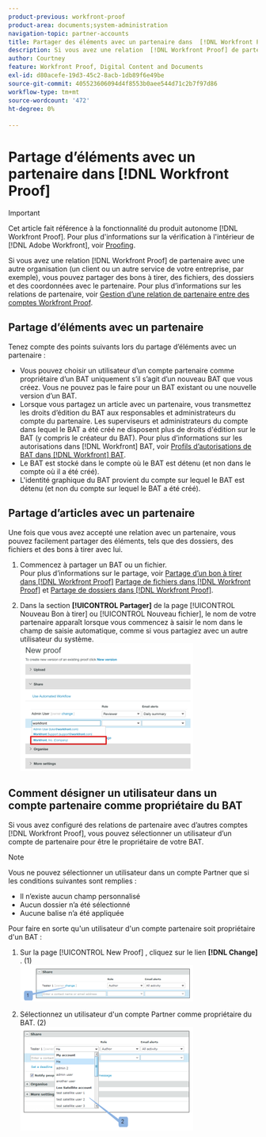 ```yaml
---
product-previous: workfront-proof
product-area: documents;system-administration
navigation-topic: partner-accounts
title: Partager des éléments avec un partenaire dans  [!DNL Workfront Proof]
description: Si vous avez une relation  [!DNL Workfront Proof] de partenaire avec une autre organisation (un client ou un autre service de votre entreprise, par exemple), vous pouvez partager des bons à tirer, des fichiers, des dossiers et des coordonnées avec le partenaire. Pour plus d’informations sur les relations de partenaire, voir Gestion d’une relation de partenaire entre des comptes  [!DNL Workfront Proof] .
author: Courtney
feature: Workfront Proof, Digital Content and Documents
exl-id: d80acefe-19d3-45c2-8acb-1db89f6e49be
source-git-commit: 405523606094d4f8553b0aee544d71c2b7f97d86
workflow-type: tm+mt
source-wordcount: '472'
ht-degree: 0%

---
```


# Partage d’éléments avec un partenaire dans [!DNL Workfront Proof]

>[!IMPORTANT]
>
>Cet article fait référence à la fonctionnalité du produit autonome [!DNL Workfront Proof]. Pour plus d&#39;informations sur la vérification à l&#39;intérieur de [!DNL Adobe Workfront], voir [Proofing](../../../review-and-approve-work/proofing/proofing.md).

Si vous avez une relation [!DNL Workfront Proof] de partenaire avec une autre organisation (un client ou un autre service de votre entreprise, par exemple), vous pouvez partager des bons à tirer, des fichiers, des dossiers et des coordonnées avec le partenaire. Pour plus d’informations sur les relations de partenaire, voir [Gestion d’une relation de partenaire entre des comptes Workfront Proof](../../../workfront-proof/wp-acct-admin/partner-accounts/manage-partner-relationship-between-wp-accts.md).

## Partage d’éléments avec un partenaire

Tenez compte des points suivants lors du partage d’éléments avec un partenaire :

* Vous pouvez choisir un utilisateur d’un compte partenaire comme propriétaire d’un BAT uniquement s’il s’agit d’un nouveau BAT que vous créez. Vous ne pouvez pas le faire pour un BAT existant ou une nouvelle version d’un BAT.
* Lorsque vous partagez un article avec un partenaire, vous transmettez les droits d’édition du BAT aux responsables et administrateurs du compte du partenaire. Les superviseurs et administrateurs du compte dans lequel le BAT a été créé ne disposent plus de droits d&#39;édition sur le BAT (y compris le créateur du BAT). Pour plus d’informations sur les autorisations dans [!DNL Workfront] BAT, voir [Profils d’autorisations de BAT dans [!DNL Workfront] BAT](../../../workfront-proof/wp-acct-admin/account-settings/proof-perm-profiles-in-wp.md).
* Le BAT est stocké dans le compte où le BAT est détenu (et non dans le compte où il a été créé).
* L&#39;identité graphique du BAT provient du compte sur lequel le BAT est détenu (et non du compte sur lequel le BAT a été créé).

## Partage d’articles avec un partenaire

Une fois que vous avez accepté une relation avec un partenaire, vous pouvez facilement partager des éléments, tels que des dossiers, des fichiers et des bons à tirer avec lui.

1. Commencez à partager un BAT ou un fichier.\
   Pour plus d’informations sur le partage, voir [Partage d’un bon à tirer dans [!DNL Workfront Proof]](../../../workfront-proof/wp-work-proofsfiles/share-proofs-and-files/share-proof.md) [Partage de fichiers dans [!DNL Workfront Proof]](../../../workfront-proof/wp-work-proofsfiles/share-proofs-and-files/share-files.md) et [Partage de dossiers dans [!DNL Workfront Proof]](../../../workfront-proof/wp-work-proofsfiles/organize-your-work/share-folders.md).

1. Dans la section **[!UICONTROL Partager]** de la page [!UICONTROL Nouveau Bon à tirer] ou [!UICONTROL Nouveau fichier], le nom de votre partenaire apparaît lorsque vous commencez à saisir le nom dans le champ de saisie automatique, comme si vous partagiez avec un autre utilisateur du système.\
   ![BAT_share_partner.png](assets/proof-share-partner-350x258.png)

## Comment désigner un utilisateur dans un compte partenaire comme propriétaire du BAT

Si vous avez configuré des relations de partenaire avec d’autres comptes [!DNL Workfront Proof], vous pouvez sélectionner un utilisateur d’un compte de partenaire pour être le propriétaire de votre BAT.

>[!NOTE]
>
>Vous ne pouvez sélectionner un utilisateur dans un compte Partner que si les conditions suivantes sont remplies :
>
>* Il n’existe aucun champ personnalisé
>* Aucun dossier n’a été sélectionné
>* Aucune balise n’a été appliquée
>

Pour faire en sorte qu&#39;un utilisateur d&#39;un compte partenaire soit propriétaire d&#39;un BAT :

1. Sur la page [!UICONTROL New Proof] , cliquez sur le lien **[!DNL Change]** . (1)\
   ![Make_a_user_in_a_partner_account_the_owner_of_a_proof.png{1](assets/make-a-user-in-a-partner-account-the-owner-of-a-proof-350x74.png)

1. Sélectionnez un utilisateur d&#39;un compte Partner comme propriétaire du BAT. (2)\
   ![Make_a_user_in_a_partner_account_the_owner_of_a_BAT__1_.png{1](assets/make-a-user-in-a-partner-account-the-owner-of-a-proof--1--350x209.png)
